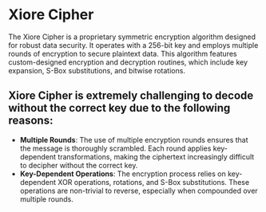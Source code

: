 # Xiore Cipher
The Xiore Cipher is a proprietary symmetric encryption algorithm designed for robust data security. It operates with a 256-bit key and employs multiple rounds of encryption to secure plaintext data. This algorithm features custom-designed encryption and decryption routines, which include key expansion, S-Box substitutions, and bitwise rotations.

## Xiore Cipher is extremely challenging to decode without the correct key due to the following reasons:

- **Multiple Rounds**: The use of multiple encryption rounds ensures that the message is thoroughly scrambled. Each round applies key-dependent transformations, making the ciphertext increasingly difficult to decipher without the correct key.
- **Key-Dependent Operations**: The encryption process relies on key-dependent XOR operations, rotations, and S-Box substitutions. These operations are non-trivial to reverse, especially when compounded over multiple rounds.
